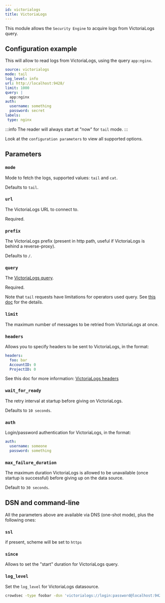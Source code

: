 ```yaml
---
id: victorialogs
title: VictoriaLogs
---
```


This module allows the `Security Engine` to acquire logs from VictoriaLogs query.

## Configuration example

This will allow to read logs from VictoriaLogs, using the query `app:nginx`.
```yaml
source: victorialogs
mode: tail
log_level: info
url: http://localhost:9428/
limit: 1000
query: |
  app:nginx
auth:
  username: something
  password: secret
labels:
 type: nginx
```

:::info
The reader will always start at "now" for `tail` mode.
:::

Look at the `configuration parameters` to view all supported options.

## Parameters

### `mode`

Mode to fetch the logs, supported values: `tail` and `cat`.

Defaults to `tail`.

### `url`

The VictoriaLogs URL to connect to.

Required.

### `prefix`

The VictoriaLogs prefix (present in http path, useful if VictoriaLogs is behind a reverse-proxy).

Defaults to `/`.

### `query`

The [VictoriaLogs query](https://docs.victoriametrics.com/victorialogs/logsql/).

Required.

Note that `tail` requests have limitations for operators used query. See [this doc](https://docs.victoriametrics.com/victorialogs/querying/#live-tailing) for the details.

### `limit`

The maximum number of messages to be retried from VictoriaLogs at once.

### `headers`

Allows you to specify headers to be sent to VictoriaLogs, in the format:

```yaml
headers:
  foo: bar
  AccountID: 0
  ProjectID: 0
```

See this doc for more information: [VictoriaLogs headers](https://docs.victoriametrics.com/victorialogs/querying/#http-api)

### `wait_for_ready`

The retry interval at startup before giving on VictoriaLogs.

Defaults to `10 seconds`.

### `auth`

Login/password authentication for VictoriaLogs, in the format:

```yaml
auth:
  username: someone
  password: something
```

### `max_failure_duration`

The maximum duration VictoriaLogs is allowed to be unavailable (once startup is successful) before giving up on the data source.

Default to `30 seconds`.


## DSN and command-line

All the parameters above are available via DNS (one-shot mode), plus the following ones:

### `ssl`

if present, scheme will be set to `https`

### `since`

Allows to set the "start" duration for VictoriaLogs query.

### `log_level`

Set the `log_level` for VictoriaLogs datasource.

```bash
crowdsec -type foobar -dsn 'victorialogs://login:password@localhost:9428/?query=server:"demoVictoriaLogsVictoriaLogs"'
```
